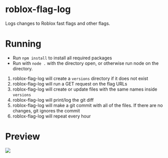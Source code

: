 # roblox-flag-log
Logs changes to Roblox fast flags and other flags.

# Running

* Run `npm install` to install all required packages
* Run with `node .` with the directory open, or otherwise run node on the directory.

1. roblox-flag-log will create a `versions` directory if it does not exist
2. roblox-flag-log will run a GET request on the flag URLs
3. roblox-flag-log will create or update files with the same names inside `versions`
4. roblox-flag-log will print/log the git diff
5. roblox-flag-log will make a git commit with all of the files. If there are no changes, git ignores the commit
6. roblox-flag-log will repeat every hour

# Preview

![](https://i.imgur.com/8yKcTqu.png)
